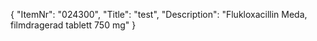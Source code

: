 {
  "ItemNr": "024300",
  "Title": "test",
  "Description": "Flukloxacillin Meda, filmdragerad tablett 750 mg"
}